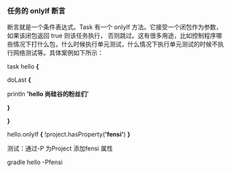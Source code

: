 ### 任务的 onlyIf 断言

断言就是一个条件表达式。Task 有一个 onlyIf 方法。它接受一个闭包作为参数，如果该闭包返回 true 则该任务执行， 否则跳过。这有很多用途，比如控制程序哪些情况下打什么包，什么时候执行单元测试，什么情况下执行单元测试的时候不执行网络测试等。具体案例如下所示：



task hello **{**

doLast **{**

println **'hello 尚硅谷的粉丝们'**

**}**

**}**



hello.onlyIf **{** !project.hasProperty(**'fensi'**) **}**

测试：通过-P 为Project 添加fensi 属性

gradle hello -Pfensi